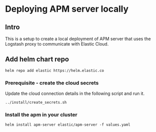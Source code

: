 # Deploying APM server locally

## Intro
This is a setup to create a local deployment of APM server that uses the Logstash proxy to communicate with Elastic Cloud.

## Add helm chart repo
```
helm repo add elastic https://helm.elastic.co
```

### Prerequisite - create the cloud secrets
Update the cloud connection details in the following script and run it.
```
../install/create_secrets.sh
```

### Install the apm in your cluster
```
helm install apm-server elastic/apm-server -f values.yaml
```
